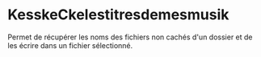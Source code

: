KesskeCkelestitresdemesmusik
============================

Permet de récupérer les noms des fichiers non cachés d'un dossier et de les écrire dans un fichier sélectionné.

